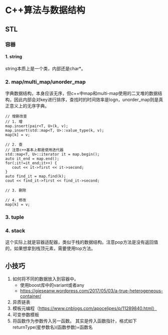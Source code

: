 # C++算法与数据结构

## STL

### 容器

#### 1. string

string本质上是一个类，内部还是char*。

### 2. map/multi_map/unorder_map

字典数据结构，本身应该无序，但c++中map和multi-map使用的二叉堆的数据结构，因此内部会对key进行排序，查找时的时间效率是logn，unorder_map则是真正意义上的无序字典。

```
// 增删改查
// 1. 增
map.insert(pair<T, U>(k, v);
map.insert(std::map<T, U>::value_type(k, v);
map[k] = v;

// 2. 查
// 注意c++基本上都是使用迭代器
std::map<T, U>::iterator it = map.begin();
auto it_end = map.end();
for(;it!=it_end;it++) {
   cout << it->first << it->second;
}
auto find_it = map.find(k);
cout << find_it->first << find_it->second;

// 3. 删除

// 4. 修改
map[k] = v;
```

### 3. tuple

### 4. stack
这个实际上就是容器适配器，类似于栈的数据结构。注意pop方法是没有返回值的，如果想拿到栈顶元素，需要使用top方法。

## 小技巧

1. 如何将不同的数据放入到容器中。
   - 使用boost库中的variant或者any
   - https://gieseanw.wordpress.com/2017/05/03/a-true-heterogeneous-container/
2. 异质链表
3. 模板元编程（https://www.cnblogs.com/apocelipes/p/11289840.html）
4. 可变参数模板
5. 将函数作为参数传入另一函数。
   其实是传入函数指针，格式如下returnType(星参数名)(函数参数)=函数名

